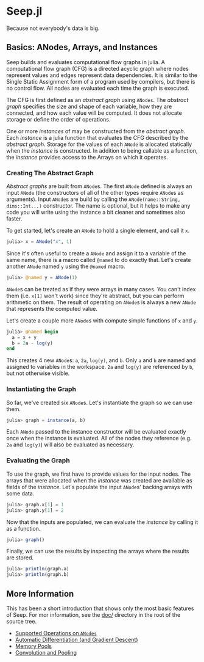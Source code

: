 # Seep.jl
Because not everybody's data is big.

## Basics: ANodes, Arrays, and Instances
Seep builds and evaluates computational flow graphs in julia.  A computational
flow graph (CFG) is a directed acyclic graph where nodes represent values and
edges represent data dependencies.  It is similar to the Single Static
Assignment form of a program used by compilers, but there is no control flow.
All nodes are evaluated each time the graph is executed.

The CFG is first defined as an *abstract graph* using `ANodes`.  The *abstract
graph* specifies the size and shape of each variable, how they are connected,
and how each value will be computed.  It does not allocate storage or define
the order of operations.

One or more  *instances* of may be constructed from the *abstract graph*.  Each
*instance* is a julia function that evaluates the CFG described by the
*abstract graph*.  Storage for the values of each `ANode` is allocated
statically when the *instance* is constructed.  In addition to being callable
as a function, the *instance* provides access to the Arrays on which it
operates.

### Creating The Abstract Graph
*Abstract graphs* are built from `ANode`s.  The first `ANode` defined is always
an input `ANode` (the constructors of all of the other types require `ANode`s
as arguments).  Input `ANode`s are build by calling the `ANode(name::String,
dims::Int...)` constructor.  The name is optional, but it helps to make any
code you will write using the instance a bit cleaner and sometimes also faster.

To get started, let's create an `ANode` to hold a single element, and call it `x`.
```julia
julia> x = ANode("x", 1)
```

Since it's often useful to create a `ANode` and assign it to a variable of the
same name, there is a macro called `@named` to do exactly that.  Let's create
another `ANode` named `y` using the `@named` macro.
```julia
julia> @named y = ANode(1)
```

`ANode`s can be treated as if they were arrays in many cases.  You can't index
them (i.e. `x[1]` won't work) since they're abstract, but you can perform
arithmetic on them.  The result of operating on `ANode`s is always a new
`ANode` that represents the computed value.

Let's create a couple more `ANode`s with compute simple functions of `x` and `y`.
```julia
julia> @named begin
  a = x + y
  b = 2a - log(y)
end
```

This creates 4 new `ANode`s: `a`, `2a`, `log(y)`, and `b`.  Only `a` and `b`
are named and assigned to variables in the workspace.  `2a` and `log(y)` are
referenced by `b`, but not otherwise visible.

### Instantiating the Graph
So far, we've created six `ANode`s.  Let's instantiate the graph so we can use them.

```julia
julia> graph = instance(a, b)
```

Each `ANode` passed to the instance constructor will be evaluated exactly once
when the instance is evaluated.  All of the nodes they reference (e.g. `2a` and
`log(y)`) will also be evaluated as necessary.

### Evaluating the Graph
To use the graph, we first have to provide values for the input nodes.  The arrays
that were allocated when the *instance* was created are available as fields of the
*instance*.  Let's populate the input `ANode`s' backing arrays with some data.

```julia
julia> graph.x[1] = 1
julia> graph.y[1] = 2
```

Now that the inputs are populated, we can evaluate the *instance* by calling it
as a function.
```julia
julia> graph()
```

Finally, we can use the results by inspecting the arrays where the results are stored.
```julia
julia> println(graph.a)
julia> println(graph.b)
```

## More Information
This has been a short introduction that shows only the most basic features of
Seep.  For mor information, see the [doc/](doc/) directory in the root of the
source tree.
 - [Supported Operations on `ANodes`](doc/operators.md)
 - [Automatic Differentiation (and Gradient Descent)](doc/autodiff.md)
 - [Memory Pools](doc/pool.md)
 - [Convolution and Pooling](doc/conv2.md)
